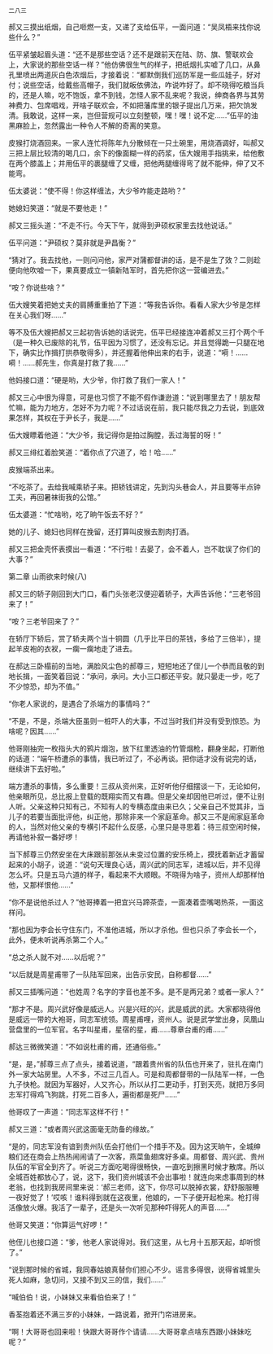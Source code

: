     二八三 

   郝又三摸出纸烟，自己咂燃一支，又递了支给伍平，一面问道：“吴凤梧来找你说些什么？”

   伍平紧皱起眉头道：“还不是那些空话？还不是跟前天在陆、防、旗、警联欢会上，大家说的那些空话一样？”他仿佛很生气的样子，把纸烟扎实嘘了几口，从鼻孔里喷出两道灰白色浓烟后，才接着说：“都默倒我们巡防军是一些瓜娃子，好对付；说些空话，给戴些高帽子，我们就皈依佛法，咋说咋好了。却不晓得吃粮当兵的，还是人嘛，吃不饱饭，拿不到钱，怎怪人家不乱来呢？我说，绅商各界与其劳神费力、包席唱戏，开啥子联欢会，不如把藩库里的银子提出几万来，把欠饷发清。我敢说，这样一来，岂但营规可以立刻整顿，嘿！嘿！说不定……”伍平的油黑麻脸上，忽然露出一种令人不解的奇离的笑意。

   皮猴打烧酒回来。一家人连忙将陈年九分散倾在一只土碗里，用烧酒调好，叫郝又三把上层比较清的喝几口，余下的像面糊一样的药浆，伍大嫂用手指挑来，给他敷在两个膝盖上；并用伍平的裹腿缠了又缠，把他两腿缠得弯了就不能伸，伸了又不能弯。

   伍太婆说：“使不得！你这样缠法，大少爷咋能走路哟？”

   她媳妇笑道：“就是不要他走！”

   郝又三摇头道：“不走不行。今天下午，就得到尹硕权家里去找他说话。”

   伍平问道：“尹硕权？莫非就是尹昌衡？”

   “猜对了。我去找他，一则问问他，家严对蒲都督讲的话，是不是生了效？二则趁便向他吹嘘一下，果真要成立一镇新陆军时，首先把你这一营编进去。”

   “咹？你说些啥？”

   伍大嫂笑着把她丈夫的肩膊重重拍了下道：“等我告诉你。看看人家大少爷是怎样在关心我们呀……”

   等不及伍大嫂把郝又三起初告诉她的话说完，伍平已经接连冲着郝又三打个两个千（是一种久已废除的礼节，伍平因为习惯了，还没有忘记。并且觉得跪一只腿在地下，确实比作揖打拱恭敬得多），并还握着他伸出来的右手，说道：“嗬！……嗬！……郝先生，你真是打救了我……”

   他妈接口道：“硬是哟，大少爷，你打救了我们一家人！”

   郝又三心中很为得意，可是也习惯了不能不假作谦逊道：“说到哪里去了！朋友帮忙嘛，能为力地方，怎好不为力呢？不过话说在前，我只能尽我之力去说，到底效果怎样，其权在于尹长子，我是……”

   伍大嫂瞟着他道：“大少爷，我记得你是拍过胸膛，丢过海誓的呀！”

   郝又三绯红着脸笑道：“着你点了穴道了，哈！哈……”

   皮猴端茶出来。

   “不吃茶了。去给我喊乘轿子来。把轿钱讲定，先到沟头巷会人，并且要等半点钟工夫，再回暑袜街我的公馆。”

   伍太婆道：“忙啥哟，吃了晌午饭去不好？”

   她的儿子、媳妇也同样在挽留，还打算叫皮猴去割肉打酒。

   郝又三把金壳怀表摸出一看道：“不行啦！去晏了，会不着人，岂不耽误了你们的大事？”

   第二章 山雨欲来时候(八)

   郝又三的轿子刚回到大门口，看门头张老汉便迎着轿子，大声告诉他：“三老爷回来了！”

   “咹？三老爷回来了？”

   在轿厅下轿后，赏了轿夫两个当十铜圆（几乎比平日的茶钱，多给了三倍半），提起羊皮袍的衣衩，一瘸一瘸地走了进去。

   在郝达三卧榻前的当地，满脸风尘色的郝尊三，短短地还了侄儿一个恭而且敬的到地长揖，一面笑着回说：“承问，承问。大小三口都还平安。就只晏走一步，吃了不少惊恐，却为不值。”

   “你老人家说的，是遇合了杀端方的事情吗？”

   “不是，不是，杀端大臣虽则一桩吓人的大事，不过当时我们并没有受到惊恐。为啥呢？因其……”

   他哥刚抽完一枚指头大的鸦片烟泡，放下红里透油的竹管烟枪，翻身坐起，打断他的话道：“端午桥遭杀的事情，我已听过了，不必再谈。把你适才没有说完的话，继续讲下去好啦。”

   端方遭杀的事情，多么重要！三叔从资州来，正好听他仔细摆谈一下，无论如何，他亲眼所见，总比报上登载的既翔实而又有趣。但是父亲却因他已听过，便不让别人听。父亲这种只知有己，不知有人的专横态度由来已久；父亲自己不觉其非，当儿子的若要当面批评他，纠正他，那除非来一个家庭革命。郝又三不是闹家庭革命的人，当然对他父亲的专横引不起什么反感，心里只是寻思着：待三叔空闲时候，再请他补叙一番好啰！

   当下郝尊三仍然安坐在大床跟前那张从未变过位置的安乐椅上，摸抚着新近才蓄留起来的小胡子，说道：“说句天理良心话，周兴武的同志军，进城以后，并不见得怎么坏。只是五马六道的样子，看起来不大顺眼。不晓得为啥子，资州人却那样怕他，又那样恨他……”

   “你不是说他杀过人？”他哥捧着一把宜兴马蹄茶壶，一面凑着壶嘴喝热茶，一面这样问。

   “那也因为李会长守住东门，不准他进城，所以才杀他。但也只杀了李会长一个，此外，便未听说再杀第二个人。”

   “总之杀人就不对……以后呢？”

   “以后就是周星甫带了一队陆军回来，出告示安民，自称都督……”

   郝又三插嘴问道：“也姓周？名字的字音也差不多。是不是两兄弟？或者一家人？”

   “那才不是。周兴武好像是威远人。兴是兴旺的兴，武是威武的武。大家都晓得他是威远一带的大袍哥，同志军统领。周星甫哩，资州人。说是武学堂出身，凤凰山营盘里的一位军官。名字叫星甫，星宿的星，甫……尊章台甫的甫……”

   郝达三微微笑道：“不如说杜甫的甫，还通俗些。”

   “是，是，”郝尊三点了点头，接着说道，“跟着贵州省的队伍也开来了，驻扎在南门外一家大站房里。人不多，不过三几百人。可是和周都督带的一队陆军一样，一色九子快枪。就因为军器好，人又齐心，所以从打二更动手，打到天亮，就把万多同志军打得鸡飞狗跳，打死二百多人，遍街都是死尸……”

   他哥叹了一声道：“同志军这样不行！”

   郝又三道：“或者周兴武这面毫无防备的缘故。”

   “是的，同志军没有谙到贵州队伍会打他们一个措手不及。因为这天晌午，全城绅粮们还在商会上热热闹闹请了一次客，燕菜鱼翅席好多桌。周都督、周兴武、贵州队伍的军官全到齐了。听说三方面吃喝得很畅快，一直吃到擦黑时候才散席。所以全城百姓都放心了，说，这下，我们资州城该不会出事啦！就连向来虑事周到的林老翁，也找到我房间里来说：‘郝三老师，这下，你尽可以脱掉衣裳，舒舒服服睡一夜好觉了！’哎咳！谁料得到就在这夜里，他娘的，一下子便开起枪来。枪打得活像放火爆。我活了一辈子，还是头一次听见那种吓得死人的声音……”

   他哥又笑道：“你算运气好啰！”

   他侄儿也接口道：“爹，他老人家说得对。我们这里，从七月十五那天起，却听惯了。”

   “说到那时候的省城，我同春姑娘真替你们担心不少。谣言多得很，说得省城里头死人如麻，急切问，又接不到又三的信，我们……”

   “喊伯伯！说，小妹妹又来看伯伯来了！”

   香荃抱着还不满三岁的小妹妹，一路说着，掀开门帘进房来。

   “啊！大哥哥也回来啦！快跟大哥哥作个请请……大哥哥拿点啥东西跟小妹妹吃呢？”

